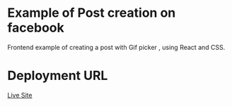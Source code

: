 # Example of Post creation on facebook
Frontend example of creating a post with Gif picker , using React and CSS.

# Deployment URL

[Live Site](https://keen-kowalevski-3a3113.netlify.app/)